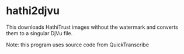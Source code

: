# hathi2djvu

This downloads HathiTrust images without the watermark and converts them to a singular DjVu file. 

Note: this program uses source code from QuickTranscribe
